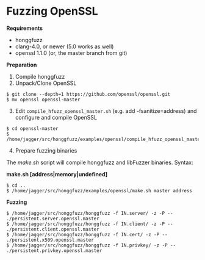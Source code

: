 # Fuzzing OpenSSL #

**Requirements**

  * honggfuzz
  * clang-4.0, or newer (5.0 works as well)
  * openssl 1.1.0 (or, the master branch from git)

**Preparation**

1. Compile honggfuzz
2. Unpack/Clone OpenSSL

```
$ git clone --depth=1 https://github.com/openssl/openssl.git
$ mv openssl openssl-master
```

3. Edit ```compile_hfuzz_openssl_master.sh``` (e.g. add -fsanitize=address) and configure and compile OpenSSL

```
$ cd openssl-master
$ /home/jagger/src/honggfuzz/examples/openssl/compile_hfuzz_openssl_master.sh
```

4. Prepare fuzzing binaries

The _make.sh_ script will compile honggfuzz and libFuzzer binaries. Syntax:

__make.sh <directory-suffix> [address|memory|undefined]__

```
$ cd ..
$ /home/jagger/src/honggfuzz/examples/openssl/make.sh master address
```

**Fuzzing**

```
$ /home/jagger/src/honggfuzz/honggfuzz -f IN.server/ -z -P -- ./persistent.server.openssl.master
$ /home/jagger/src/honggfuzz/honggfuzz -f IN.client/ -z -P -- ./persistent.client.openssl.master
$ /home/jagger/src/honggfuzz/honggfuzz -f IN.cert/ -z -P -- ./persistent.x509.openssl.master
$ /home/jagger/src/honggfuzz/honggfuzz -f IN.privkey/ -z -P -- ./persistent.privkey.openssl.master
```
